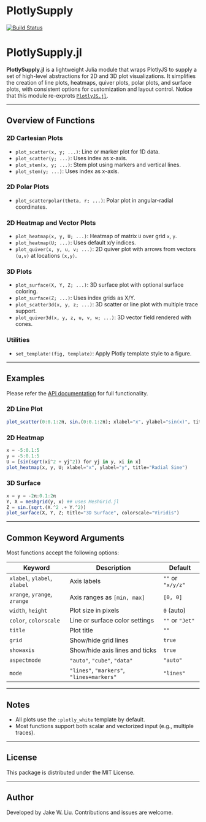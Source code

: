 # PlotlySupply

[![Build Status](https://github.com/jake-w-liu/PlotlySupply.jl/actions/workflows/CI.yml/badge.svg?branch=main)](https://github.com/jake-w-liu/PlotlySupply.jl/actions/workflows/CI.yml?query=branch%3Amain)


# PlotlySupply.jl

**PlotlySupply.jl** is a lightweight Julia module that wraps PlotlyJS to supply a set of high-level abstractions for 2D and 3D plot visualizations. It simplifies the creation of line plots, heatmaps, quiver plots, polar plots, and surface plots, with consistent options for customization and layout control. Notice that this module re-exprots [`PlotlyJS.jl`](https://github.com/JuliaPlots/PlotlyJS.jl).

---


## Overview of Functions

### 2D Cartesian Plots

- `plot_scatter(x, y; ...)`: Line or marker plot for 1D data.
- `plot_scatter(y; ...)`: Uses index as x-axis.
- `plot_stem(x, y; ...)`: Stem plot using markers and vertical lines.
- `plot_stem(y; ...)`: Uses index as x-axis.

### 2D Polar Plots

- `plot_scatterpolar(theta, r; ...)`: Polar plot in angular-radial coordinates.

### 2D Heatmap and Vector Plots

- `plot_heatmap(x, y, U; ...)`: Heatmap of matrix `U` over grid `x`, `y`.
- `plot_heatmap(U; ...)`: Uses default x/y indices.
- `plot_quiver(x, y, u, v; ...)`: 2D quiver plot with arrows from vectors `(u,v)` at locations `(x,y)`.

### 3D Plots

- `plot_surface(X, Y, Z; ...)`: 3D surface plot with optional surface coloring.
- `plot_surface(Z; ...)`: Uses index grids as X/Y.
- `plot_scatter3d(x, y, z; ...)`: 3D scatter or line plot with multiple trace support.
- `plot_quiver3d(x, y, z, u, v, w; ...)`: 3D vector field rendered with cones.

### Utilities

- `set_template!(fig, template)`: Apply Plotly template style to a figure.

---

## Examples

Please refer the [API documentation](./docs/MANUAL.md) for full functionality.

### 2D Line Plot

```julia
plot_scatter(0:0.1:2π, sin.(0:0.1:2π); xlabel="x", ylabel="sin(x)", title="Sine Wave")
```

### 2D Heatmap

```julia
x = -5:0.1:5
y = -5:0.1:5
U = [sin(sqrt(xi^2 + yj^2)) for yj in y, xi in x]
plot_heatmap(x, y, U; xlabel="x", ylabel="y", title="Radial Sine")
```

### 3D Surface

```julia
x = y = -2π:0.1:2π
Y, X = meshgrid(y, x) ## uses MeshGrid.jl
Z = sin.(sqrt.(X.^2 .+ Y.^2))
plot_surface(X, Y, Z; title="3D Surface", colorscale="Viridis")
```

---

## Common Keyword Arguments

Most functions accept the following options:

| Keyword        | Description                                | Default         |
|----------------|--------------------------------------------|-----------------|
| `xlabel`, `ylabel`, `zlabel` | Axis labels               | `""` or `"x/y/z"` |
| `xrange`, `yrange`, `zrange` | Axis ranges as `[min, max]` | `[0, 0]`         |
| `width`, `height` | Plot size in pixels                     | `0` (auto)       |
| `color`, `colorscale` | Line or surface color settings    | `""` or `"Jet"`  |
| `title`         | Plot title                                | `""`             |
| `grid`          | Show/hide grid lines                      | `true`           |
| `showaxis`      | Show/hide axis lines and ticks            | `true`           |
| `aspectmode`    | `"auto"`, `"cube"`, `"data"`              | `"auto"`         |
| `mode`          | `"lines"`, `"markers"`, `"lines+markers"` | `"lines"`        |

---

## Notes

- All plots use the `:plotly_white` template by default.
- Most functions support both scalar and vectorized input (e.g., multiple traces).

---

## License

This package is distributed under the MIT License.

---

## Author

Developed by Jake W. Liu. Contributions and issues are welcome.
